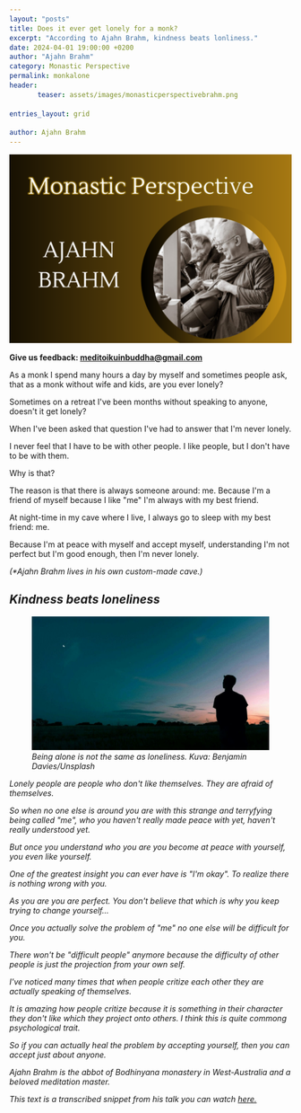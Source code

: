 ```yaml
---
layout: "posts"
title: Does it ever get lonely for a monk?
excerpt: "According to Ajahn Brahm, kindness beats lonliness."
date: 2024-04-01 19:00:00 +0200
author: "Ajahn Brahm"
category: Monastic Perspective
permalink: monkalone
header: 
       teaser: assets/images/monasticperspectivebrahm.png

entries_layout: grid

author: Ajahn Brahm
---
```

<img src="assets/images/monasticperspectivebrahm.png" alt="ajahnbrahm">

<b> Give us feedback: meditoikuinbuddha@gmail.com</b>

As a monk I spend many hours a day by myself and sometimes people ask, that as a monk without wife and kids, are you ever lonely? 

Sometimes on a retreat I've been months without speaking to anyone, doesn't it get lonely?

When I've been asked that question I've had to answer that I'm never lonely. 

I never feel that I have to be with other people. I like people, but I don't have to be with them. 

Why is that? 

The reason is that there is always someone around: me. Because I'm a friend of myself because I like "me" I'm always with my best friend. 

At night-time in my cave where I live, I always go to sleep with my best friend: me. 

Because I'm at peace with myself and accept myself, understanding I'm not perfect but I'm good enough, then I'm never lonely.

<i>(*Ajahn Brahm lives in his own custom-made cave.)

<h2>Kindness beats loneliness</h2>

<figure>
<img src="assets/images/yksin.jpg" alt="alone">
<figcaption> Being alone is not the same as loneliness. Kuva: Benjamin Davies/Unsplash </figcaption>
</figure>

Lonely people are people who don't like themselves. They are afraid of themselves. 

So when no one else is around you are with this strange and terryfying being called "me", who you haven't really made peace with yet, haven't really understood yet. 

But once you understand who you are you become at peace with yourself, you even like yourself. 

One of the greatest insight you can ever have is "I'm okay".
To realize there is nothing wrong with you. 

As you are you are perfect. You don't believe that which is why you keep trying to change yourself...

Once you actually solve the problem of "me" no one else will be difficult for you. 

There won't be "difficult people" anymore because the difficulty of other people is just the projection from your own self. 

I've noticed many times that when people critize each other they are actually speaking of themselves.

It is amazing how people critize because it is something in their character they don't like which they project onto others. I think this is quite commong psychological trait. 

So if you can actually heal the problem by accepting yourself, then you can accept just about anyone. 

<i>Ajahn Brahm is the abbot of Bodhinyana monastery in West-Australia and a beloved meditation master.

This text is a transcribed snippet from his talk you can watch <a href="https://www.youtube.com/watch?v=jniaUr_7438&t=2105s">here.</a> </i>


